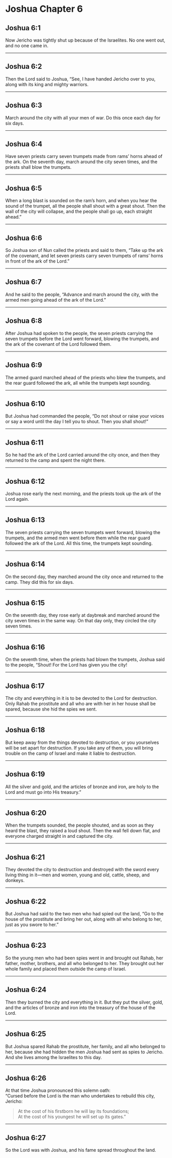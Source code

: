 # Joshua Chapter 6

## Joshua 6:1

Now Jericho was tightly shut up because of the Israelites. No one went out, and no one came in.

---

## Joshua 6:2

Then the Lord said to Joshua, “See, I have handed Jericho over to you, along with its king and mighty warriors.

---

## Joshua 6:3

March around the city with all your men of war. Do this once each day for six days.

---

## Joshua 6:4

Have seven priests carry seven trumpets made from rams’ horns ahead of the ark. On the seventh day, march around the city seven times, and the priests shall blow the trumpets.

---

## Joshua 6:5

When a long blast is sounded on the ram’s horn, and when you hear the sound of the trumpet, all the people shall shout with a great shout. Then the wall of the city will collapse, and the people shall go up, each straight ahead.”

---

## Joshua 6:6

So Joshua son of Nun called the priests and said to them, “Take up the ark of the covenant, and let seven priests carry seven trumpets of rams’ horns in front of the ark of the Lord.”

---

## Joshua 6:7

And he said to the people, “Advance and march around the city, with the armed men going ahead of the ark of the Lord.”

---

## Joshua 6:8

After Joshua had spoken to the people, the seven priests carrying the seven trumpets before the Lord went forward, blowing the trumpets, and the ark of the covenant of the Lord followed them.

---

## Joshua 6:9

The armed guard marched ahead of the priests who blew the trumpets, and the rear guard followed the ark, all while the trumpets kept sounding.

---

## Joshua 6:10

But Joshua had commanded the people, “Do not shout or raise your voices or say a word until the day I tell you to shout. Then you shall shout!”

---

## Joshua 6:11

So he had the ark of the Lord carried around the city once, and then they returned to the camp and spent the night there.

---

## Joshua 6:12

Joshua rose early the next morning, and the priests took up the ark of the Lord again.

---

## Joshua 6:13

The seven priests carrying the seven trumpets went forward, blowing the trumpets, and the armed men went before them while the rear guard followed the ark of the Lord. All this time, the trumpets kept sounding.

---

## Joshua 6:14

On the second day, they marched around the city once and returned to the camp. They did this for six days.

---

## Joshua 6:15

On the seventh day, they rose early at daybreak and marched around the city seven times in the same way. On that day only, they circled the city seven times.

---

## Joshua 6:16

On the seventh time, when the priests had blown the trumpets, Joshua said to the people, “Shout! For the Lord has given you the city!

---

## Joshua 6:17

The city and everything in it is to be devoted to the Lord for destruction. Only Rahab the prostitute and all who are with her in her house shall be spared, because she hid the spies we sent.

---

## Joshua 6:18

But keep away from the things devoted to destruction, or you yourselves will be set apart for destruction. If you take any of them, you will bring trouble on the camp of Israel and make it liable to destruction.

---

## Joshua 6:19

All the silver and gold, and the articles of bronze and iron, are holy to the Lord and must go into His treasury.”

---

## Joshua 6:20

When the trumpets sounded, the people shouted, and as soon as they heard the blast, they raised a loud shout. Then the wall fell down flat, and everyone charged straight in and captured the city.

---

## Joshua 6:21

They devoted the city to destruction and destroyed with the sword every living thing in it—men and women, young and old, cattle, sheep, and donkeys.

---

## Joshua 6:22

But Joshua had said to the two men who had spied out the land, “Go to the house of the prostitute and bring her out, along with all who belong to her, just as you swore to her.”

---

## Joshua 6:23

So the young men who had been spies went in and brought out Rahab, her father, mother, brothers, and all who belonged to her. They brought out her whole family and placed them outside the camp of Israel.

---

## Joshua 6:24

Then they burned the city and everything in it. But they put the silver, gold, and the articles of bronze and iron into the treasury of the house of the Lord.

---

## Joshua 6:25

But Joshua spared Rahab the prostitute, her family, and all who belonged to her, because she had hidden the men Joshua had sent as spies to Jericho. And she lives among the Israelites to this day.

---

## Joshua 6:26

At that time Joshua pronounced this solemn oath:  
“Cursed before the Lord is the man who undertakes to rebuild this city, Jericho:  
> At the cost of his firstborn he will lay its foundations;  
> At the cost of his youngest he will set up its gates.”

---

## Joshua 6:27

So the Lord was with Joshua, and his fame spread throughout the land.
